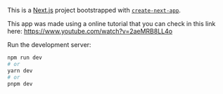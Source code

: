 This is a [Next.js](https://nextjs.org/) project bootstrapped with [`create-next-app`](https://github.com/vercel/next.js/tree/canary/packages/create-next-app).

This app was made using a online tutorial that
you can check in this link here: https://www.youtube.com/watch?v=2aeMRB8LL4o

Run the development server:

```bash
npm run dev
# or
yarn dev
# or
pnpm dev
```
